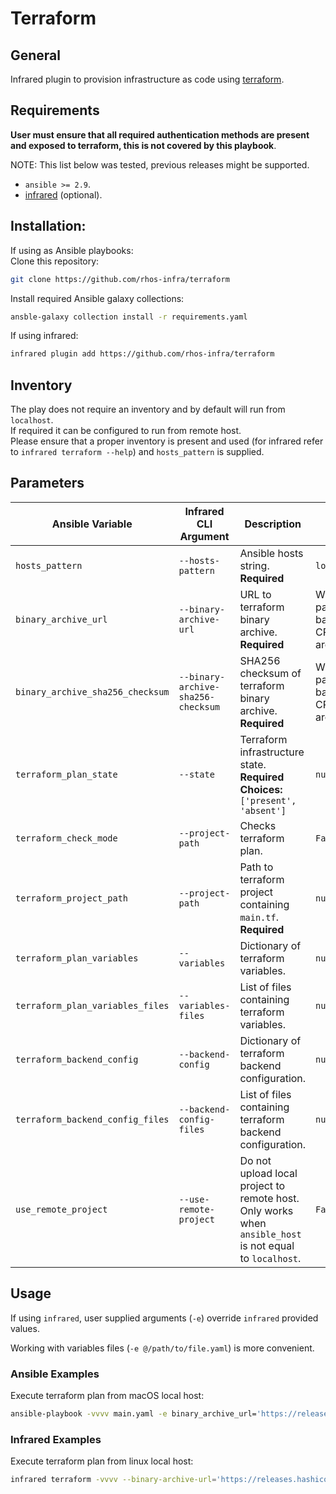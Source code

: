# Terraform

## General

Infrared plugin to provision infrastructure as code using [terraform](https://www.terraform.io).

## Requirements

**User must ensure that all required authentication methods are present and exposed to terraform,
this is not covered by this playbook**.

NOTE: This list below was tested, previous releases might be supported.

* `ansible >= 2.9`.
* [infrared](https://github.com/redhat-opnestack/infrared) (optional).

## Installation:

If using as Ansible playbooks:  
Clone this repository:
```bash
git clone https://github.com/rhos-infra/terraform
```
Install required Ansible galaxy collections:
```bash
ansble-galaxy collection install -r requirements.yaml
```

If using infrared:
```bash
infrared plugin add https://github.com/rhos-infra/terraform
```

## Inventory
The play does not require an inventory and by default will run from `localhost`.  
If required it can be configured to run from remote host.  
Please ensure that a proper inventory is present and used (for infrared refer to `infrared terraform --help`)
and `hosts_pattern` is supplied.

## Parameters

| Ansible Variable                 | Infrared CLI Argument              | Description                                                                                             | Default                                  | Ansible Example                                                                   | Infrared Example                                                                                         |
|----------------------------------|------------------------------------|---------------------------------------------------------------------------------------------------------|------------------------------------------|-----------------------------------------------------------------------------------|----------------------------------------------------------------------------------------------------------|
| `hosts_pattern`                  | `--hosts-pattern`                  | Ansible hosts string. **Required**                                                                      | `loclahost`                              | `undercloud`                                                                      | `--hosts-pattern="undercloud"`                                                                           |
| `binary_archive_url`             | `--binary-archive-url`             | URL to terraform binary archive. **Required**                                                           | Will be parsed based on CPU architecture | `https://releases.hashicorp.com/terraform/1.1.5/terraform_1.1.5_darwin_arm64.zip` | `--binary-archive-url='https://releases.hashicorp.com/terraform/1.1.5/terraform_1.1.5_darwin_arm64.zip'` |
| `binary_archive_sha256_checksum` | `--binary-archive-sha256-checksum` | SHA256 checksum of terraform binary archive. **Required**                                               | Will be parsed based on CPU architecture | `723363af9524c0897e9a7d871d27f0d96f6aafd11990df7e6348f5b45d2dbe2c.`               | `--binary-archive-sha256-checksum='723363af9524c0897e9a7d871d27f0d96f6aafd11990df7e6348f5b45d2dbe2c.'`   |
| `terraform_plan_state`           | `--state`                          | Terraform infrastructure state. **Required** **Choices:** `['present', 'absent']`                       | `null`                                   | `null`                                                                            | `--state='present'`                                                                                      |
| `terraform_check_mode`           | `--project-path`                   | Checks terraform plan.                                                                                  | `False`                                  | `True`                                                                            | `--check-mode`                                                                                           |
| `terraform_project_path`         | `--project-path`                   | Path to terraform project containing  `main.tf`. **Required**                                           | `null`                                   | `/path/to/project`                                                                | `--project-path='/path/to/project'`                                                                      |
| `terraform_plan_variables`       | `--variables`                      | Dictionary of terraform variables.                                                                      | `null`                                   | var: 'test' var_two: 'test_two'                                                   | `--variables='test:test,test2:test'`                                                                     |
| `terraform_plan_variables_files` | `--variables-files`                | List of files containing terraform variables.                                                           | `null`                                   | - test - test_two                                                                 | `--variables-files="test1,test2"`                                                                        |
| `terraform_backend_config`       | `--backend-config`                 | Dictionary of terraform backend configuration.                                                          | `null`                                   | var: 'test' var_two: 'test_two'                                                   | `--backend-config='test:test,test2:test2'`                                                               |
| `terraform_backend_config_files` | `--backend-config-files`           | List of files containing terraform backend configuration.                                               | `null`                                   | - test - test_two                                                                 | `--backend-config-files="test1,test2"`                                                                   |
| `use_remote_project`             | `--use-remote-project`             | Do not upload local project to remote host. Only works when `ansible_host` is not equal to `localhost`. | `False`                                  | `True`                                                                            |                                                                                                          |                                                                                                          |

## Usage

If using `infrared`, user supplied arguments (`-e`) override `infrared` provided
values.

Working with variables files (`-e @/path/to/file.yaml`) is more convenient.

### Ansible Examples

Execute terraform plan from macOS local host:

```bash
ansible-playbook -vvvv main.yaml -e binary_archive_url='https://releases.hashicorp.com/terraform/1.1.5/terraform_1.1.5_darwin_arm64.zip' -e binary_archive_sha256_checksum='723363af9524c0897e9a7d871d27f0d96f6aafd11990df7e6348f5b45d2dbe2c.' -e terraform_plan_state='present' -e terraform_check_mode='False' -e terraform_project_path='/tmp/'
```

### Infrared Examples

Execute terraform plan from linux local host:

```bash
infrared terraform -vvvv --binary-archive-url='https://releases.hashicorp.com/terraform/1.1.5/terraform_1.1.5_linux_arm64.zip' --binary-archive-sha256-checksum='2fb6324c24c14523ae63cedcbc94a8e6c1c317987eced0abfca2f6218d217ca5' --state present --project-path '/tmp/'
```
